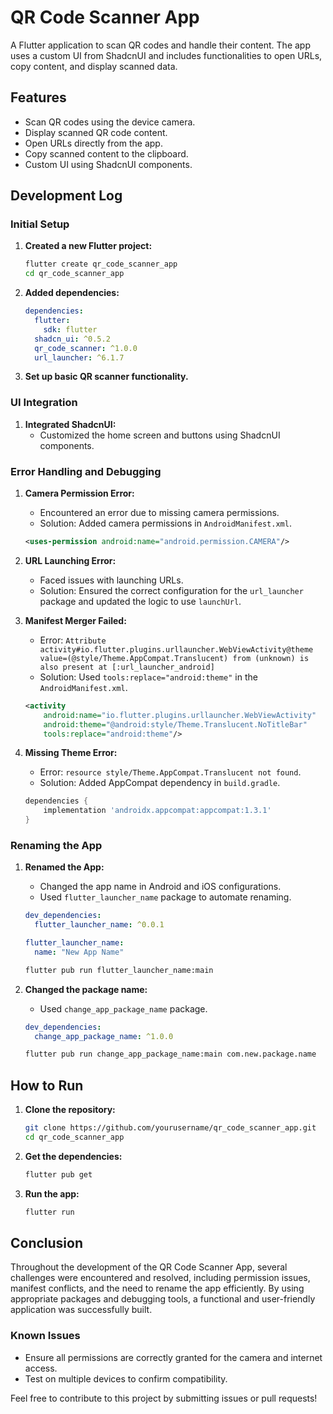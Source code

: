 
# QR Code Scanner App

A Flutter application to scan QR codes and handle their content. The app uses a custom UI from ShadcnUI and includes functionalities to open URLs, copy content, and display scanned data.

## Features

- Scan QR codes using the device camera.
- Display scanned QR code content.
- Open URLs directly from the app.
- Copy scanned content to the clipboard.
- Custom UI using ShadcnUI components.

## Development Log

### Initial Setup

1. **Created a new Flutter project:**
   ```bash
   flutter create qr_code_scanner_app
   cd qr_code_scanner_app
   ```

2. **Added dependencies:**
   ```yaml
   dependencies:
     flutter:
       sdk: flutter
     shadcn_ui: ^0.5.2
     qr_code_scanner: ^1.0.0
     url_launcher: ^6.1.7
   ```

3. **Set up basic QR scanner functionality.**

### UI Integration

1. **Integrated ShadcnUI:**
   - Customized the home screen and buttons using ShadcnUI components.

### Error Handling and Debugging

1. **Camera Permission Error:**
   - Encountered an error due to missing camera permissions.
   - Solution: Added camera permissions in `AndroidManifest.xml`.

   ```xml
   <uses-permission android:name="android.permission.CAMERA"/>
   ```

2. **URL Launching Error:**
   - Faced issues with launching URLs.
   - Solution: Ensured the correct configuration for the `url_launcher` package and updated the logic to use `launchUrl`.

3. **Manifest Merger Failed:**
   - Error: `Attribute activity#io.flutter.plugins.urllauncher.WebViewActivity@theme value=(@style/Theme.AppCompat.Translucent) from (unknown) is also present at [:url_launcher_android]`
   - Solution: Used `tools:replace="android:theme"` in the `AndroidManifest.xml`.

   ```xml
   <activity 
       android:name="io.flutter.plugins.urllauncher.WebViewActivity"
       android:theme="@android:style/Theme.Translucent.NoTitleBar"
       tools:replace="android:theme"/>
   ```

4. **Missing Theme Error:**
   - Error: `resource style/Theme.AppCompat.Translucent not found`.
   - Solution: Added AppCompat dependency in `build.gradle`.

   ```gradle
   dependencies {
       implementation 'androidx.appcompat:appcompat:1.3.1'
   }
   ```

### Renaming the App

1. **Renamed the App:**
   - Changed the app name in Android and iOS configurations.
   - Used `flutter_launcher_name` package to automate renaming.

   ```yaml
   dev_dependencies:
     flutter_launcher_name: ^0.0.1
   ```

   ```yaml
   flutter_launcher_name:
     name: "New App Name"
   ```

   ```bash
   flutter pub run flutter_launcher_name:main
   ```

2. **Changed the package name:**
   - Used `change_app_package_name` package.

   ```yaml
   dev_dependencies:
     change_app_package_name: ^1.0.0
   ```

   ```bash
   flutter pub run change_app_package_name:main com.new.package.name
   ```

## How to Run

1. **Clone the repository:**
   ```bash
   git clone https://github.com/yourusername/qr_code_scanner_app.git
   cd qr_code_scanner_app
   ```

2. **Get the dependencies:**
   ```bash
   flutter pub get
   ```

3. **Run the app:**
   ```bash
   flutter run
   ```

## Conclusion

Throughout the development of the QR Code Scanner App, several challenges were encountered and resolved, including permission issues, manifest conflicts, and the need to rename the app efficiently. By using appropriate packages and debugging tools, a functional and user-friendly application was successfully built.

### Known Issues

- Ensure all permissions are correctly granted for the camera and internet access.
- Test on multiple devices to confirm compatibility.

Feel free to contribute to this project by submitting issues or pull requests!
